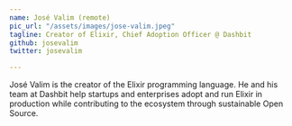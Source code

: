 ```yaml
---
name: José Valim (remote)
pic_url: "/assets/images/jose-valim.jpeg"
tagline: Creator of Elixir, Chief Adoption Officer @ Dashbit
github: josevalim
twitter: josevalim

---
```

José Valim is the creator of the Elixir programming language. He and his team at Dashbit help startups and enterprises adopt and run Elixir in production while contributing to the ecosystem through sustainable Open Source.
